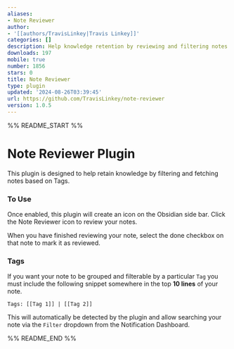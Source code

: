 ```yaml
---
aliases:
- Note Reviewer
author:
- '[[authors/TravisLinkey|Travis Linkey]]'
categories: []
description: Help knowledge retention by reviewing and filtering notes.
downloads: 197
mobile: true
number: 1856
stars: 0
title: Note Reviewer
type: plugin
updated: '2024-08-26T03:39:45'
url: https://github.com/TravisLinkey/note-reviewer
version: 1.0.5
---
```


%% README_START %%

# Note Reviewer Plugin 

This plugin is designed to help retain knowledge by filtering and fetching notes based on Tags.

### To Use

Once enabled, this plugin will create an icon on the Obsidian side bar. Click the Note Reviewer icon to review your notes.

When you have finished reviewing your note, select the done checkbox on that note to mark it as reviewed. 

### Tags

If you want your note to be grouped and filterable by a particular `Tag` you must include the following snippet somewhere in the top **10 lines** of your note.

```
Tags: [[Tag 1]] | [[Tag 2]]
```

This will automatically be detected by the plugin and allow searching your note via the `Filter` dropdown from the Notification Dashboard.



%% README_END %%